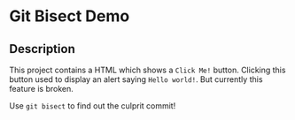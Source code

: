 # Git Bisect Demo

## Description
This project contains a HTML which shows a `Click Me!` button. Clicking this
button used to display an alert saying `Hello world!`. But currently this
feature is broken.

Use `git bisect` to find out the culprit commit!
